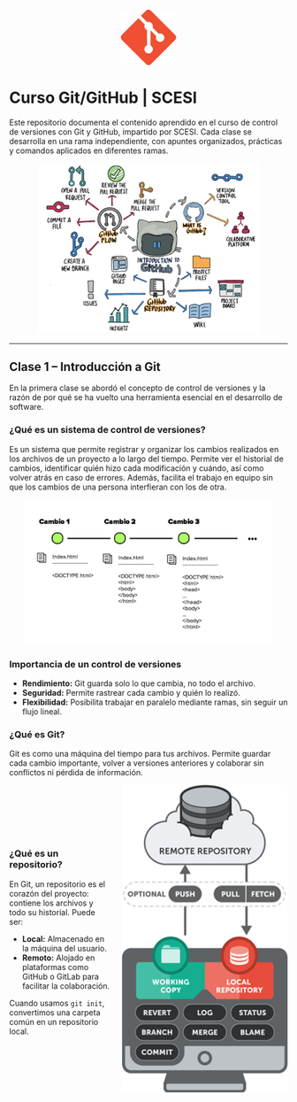 <p align="center">
  <img src="img/git.png" alt="Logo" width="100"/>
</p>

# Curso Git/GitHub | SCESI

Este repositorio documenta el contenido aprendido en el curso de control de versiones con Git y GitHub, impartido por SCESI. Cada clase se desarrolla en una rama independiente, con apuntes organizados, prácticas y comandos aplicados en diferentes ramas.

<p align="center">
  <img src="img/img1.png" alt="Introducción a Git" width="400"/>
</p>

---

## Clase 1 – Introducción a Git

En la primera clase se abordó el concepto de control de versiones y la razón de por qué se ha vuelto una herramienta esencial en el desarrollo de software.

### ¿Qué es un sistema de control de versiones?

Es un sistema que permite registrar y organizar los cambios realizados en los archivos de un proyecto a lo largo del tiempo. Permite ver el historial de cambios, identificar quién hizo cada modificación y cuándo, así como volver atrás en caso de errores. Además, facilita el trabajo en equipo sin que los cambios de una persona interfieran con los de otra.

<p align="center">
  <img src="img/versiones.png" alt="Cambios que puede haber en un proyecto" width="450"/>
</p>

### Importancia de un control de versiones

- **Rendimiento:** Git guarda solo lo que cambia, no todo el archivo.
- **Seguridad:** Permite rastrear cada cambio y quién lo realizó.
- **Flexibilidad:** Posibilita trabajar en paralelo mediante ramas, sin seguir un flujo lineal.

### ¿Qué es Git?

Git es como una máquina del tiempo para tus archivos. Permite guardar cada cambio importante, volver a versiones anteriores y colaborar sin conflictos ni pérdida de información.

<div style="display: flex; align-items: center; gap: 20px;">

<div style="flex: 1;">
  <h3>¿Qué es un repositorio?</h3>
  <p>
    En Git, un repositorio es el corazón del proyecto: contiene los archivos y todo su historial. Puede ser:
  </p>
  <ul>
    <li><strong>Local:</strong> Almacenado en la máquina del usuario.</li>
    <li><strong>Remoto:</strong> Alojado en plataformas como GitHub o GitLab para facilitar la colaboración.</li>
  </ul>
  <p>
    Cuando usamos <code>git init</code>, convertimos una carpeta común en un repositorio local.
  </p>
</div>

<div>
  <img src="img/repositorio.png" alt="Diagrama de repositorio" width="300"/>
</div>

</div>
